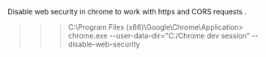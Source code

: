 

Disable web security in chrome to work with https and CORS requests . 

>>> C:\Program Files (x86)\Google\Chrome\Application> chrome.exe --user-data-dir="C:/Chrome dev session" --disable-web-security

